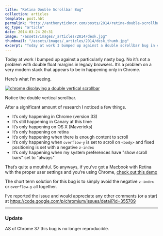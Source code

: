 ```yaml
---
title: "Retina Double Scrollbar Bug"
collection: articles
template: post.hbt
permalink: "http://anthonyticknor.com/posts/2014/retina-double-scrollbar-bug/"
og_type: "article"
date: 2014-03-24 20:31
image: "/assets/images/_articles/2014/desk.jpg"
thumbnail: "/assets/images/_articles/2014/desk_thumb.jpg"
excerpt: "Today at work I bumped up against a double scrollbar bug in chrome. Check out the bug in action and see a reduced test case."
---
```


Today at work I bumped up against a particularly nasty bug. No it’s not a problem with double float margins in legacy browsers. It’s a problem on a very modern stack that appears to be in happening only in Chrome.

Here’s what I’m seeing.

[![chrome displaying a double vertical scrollbar](/assets/images/_articles/2014/double-scrollbar.png)](/assets/images/_articles/2014/double-scrollbar.png)

Notice the double vertical scrollbar.

After a significant amount of research I noticed a few things.

- It’s only happening in Chrome (version 33)
- It’s still happening in Canary at this time
- It’s only happening on OS X (Mavericks)
- It’s only happening on retina
- It’s only happening when there is enough content to scroll
- It’s only happening when `overflow-y` is set to scroll on `<body>` and fixed positioning is set with a negative `z-index`
- It’s only happening when my system preferences have "show scroll bars" set to "always"

That’s quite a mouthful. So anyways, if you’ve got a Macbook with Retina with the proper user settings and you’re using Chrome, [check out this demo](http://anthonyticknor.com/demos/double-scrollbar/)

The short term solution for this bug is to simply avoid the negative `z-index` or `overflow-y` all together.

I’ve reported the issue and would appreciate any other comments (or a star) at https://code.google.com/p/chromium/issues/detail?id=355709

----

### Update

AS of Chrome 37 this bug is no longer reproducible.